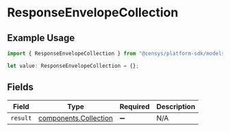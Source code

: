# ResponseEnvelopeCollection

## Example Usage

```typescript
import { ResponseEnvelopeCollection } from "@censys/platform-sdk/models/components";

let value: ResponseEnvelopeCollection = {};
```

## Fields

| Field                                                          | Type                                                           | Required                                                       | Description                                                    |
| -------------------------------------------------------------- | -------------------------------------------------------------- | -------------------------------------------------------------- | -------------------------------------------------------------- |
| `result`                                                       | [components.Collection](../../models/components/collection.md) | :heavy_minus_sign:                                             | N/A                                                            |